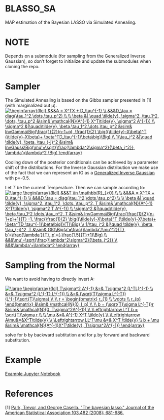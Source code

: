 # BLASSO_SA
MAP estimation of the Bayesian LASSO via Simulated Annealing.
# NOTE
Depends on a submodule (for sampling from the Generalized Inverse Gaussian), so don't forget to initialize and update the submodules when cloning the repo.
# Sampler
The Simulated Annealing is based on the Gibbs sampler presented in [1] (with marginalized out &#956;).
<a href="https://www.codecogs.com/eqnedit.php?latex=\begin{array}{llcl}&space;&&&A&space;=&space;X^TX&space;&plus;&space;D_\tau^{-1}&space;\\&space;&&&D_\tau&space;=&space;diag(\tau_1^2,\dots,\tau_p^2)&space;\\&space;\\&space;\beta&space;&|&space;\quad&space;\tilde{y},&space;\sigma^2,&space;\tau_1^2,&space;\dots,&space;\tau_p^2&space;&\sim&&space;\mathcal{N}(A^{-1}&space;X^T\tilde{y},&space;\sigma^2&space;A^{-1})&space;\\&space;\sigma^2&space;&|\quad\tilde{y},&space;\beta,\tau_1^2,\dots,\tau_p^2&space;&\sim&&space;InvGamma\Big(\frac{1}{2}(n-1&plus;p),&space;\frac{1}{2}&space;\big((\tilde{y}-X\beta)^T&space;(\tilde{y}-X\beta)&plus;&space;\beta^TD_\tau^{-1}\beta\big)\Big)&space;\\&space;1/\tau_j^2&space;&|\quad&space;\tilde{y},&space;\beta,&space;\tau_{-j}^2&space;&\sim&&space;InvGauss\Big(\mu'=\sqrt{\frac{\lambda^2\sigma^2}{\beta_j^2}},&space;\lambda'=\lambda^2&space;\Big)&space;\end{array}" target="_blank"><img src="https://latex.codecogs.com/gif.latex?\begin{array}{llcl}&space;&&&A&space;=&space;X^TX&space;&plus;&space;D_\tau^{-1}&space;\\&space;&&&D_\tau&space;=&space;diag(\tau_1^2,\dots,\tau_p^2)&space;\\&space;\\&space;\beta&space;&|&space;\quad&space;\tilde{y},&space;\sigma^2,&space;\tau_1^2,&space;\dots,&space;\tau_p^2&space;&\sim&&space;\mathcal{N}(A^{-1}&space;X^T\tilde{y},&space;\sigma^2&space;A^{-1})&space;\\&space;\sigma^2&space;&|\quad\tilde{y},&space;\beta,\tau_1^2,\dots,\tau_p^2&space;&\sim&&space;InvGamma\Big(\frac{1}{2}(n-1&plus;p),&space;\frac{1}{2}&space;\big((\tilde{y}-X\beta)^T&space;(\tilde{y}-X\beta)&plus;&space;\beta^TD_\tau^{-1}\beta\big)\Big)&space;\\&space;1/\tau_j^2&space;&|\quad&space;\tilde{y},&space;\beta,&space;\tau_{-j}^2&space;&\sim&&space;InvGauss\Big(\mu'=\sqrt{\frac{\lambda^2\sigma^2}{\beta_j^2}},&space;\lambda'=\lambda^2&space;\Big)&space;\end{array}" title="\begin{array}{llcl} &&&A = X^TX + D_\tau^{-1} \\ &&&D_\tau = diag(\tau_1^2,\dots,\tau_p^2) \\ \\ \beta &| \quad \tilde{y}, \sigma^2, \tau_1^2, \dots, \tau_p^2 &\sim& \mathcal{N}(A^{-1} X^T\tilde{y}, \sigma^2 A^{-1}) \\ \sigma^2 &|\quad\tilde{y}, \beta,\tau_1^2,\dots,\tau_p^2 &\sim& InvGamma\Big(\frac{1}{2}(n-1+p), \frac{1}{2} \big((\tilde{y}-X\beta)^T (\tilde{y}-X\beta)+ \beta^TD_\tau^{-1}\beta\big)\Big) \\ 1/\tau_j^2 &|\quad \tilde{y}, \beta, \tau_{-j}^2 &\sim& InvGauss\Big(\mu'=\sqrt{\frac{\lambda^2\sigma^2}{\beta_j^2}}, \lambda'=\lambda^2 \Big) \end{array}" /></a>

Cooling down of the posterior conditionals can be achieved by a parameter shift of the distributions. For the Inverse Gaussian distribution we make use of the fact that we can represent an IG as a <a href="https://en.wikipedia.org/wiki/Generalized_inverse_Gaussian_distribution">Generalized Inverse Gaussian</a>
with p=-0.5.

Let <i>T</i> be the current Temperature. Then we can sample according to:
<a href="https://www.codecogs.com/eqnedit.php?latex=\large&space;\begin{array}{llcl}&space;&&&T&space;\in&space;\mathbb{R}_{>0}&space;\\&space;\\&space;&&&A&space;=&space;X^TX&space;&plus;&space;D_\tau^{-1}&space;\\&space;&&&D_\tau&space;=&space;diag(\tau_1^2,\dots,\tau_p^2)&space;\\&space;\\&space;\beta&space;&|&space;\quad&space;\tilde{y},&space;\sigma^2,&space;\tau_1^2,&space;\dots,&space;\tau_p^2,&space;T&space;&\sim&&space;\mathcal{N}(A^{-1}&space;X^T\tilde{y},&space;\sigma^2&space;T&space;A^{-1})&space;\\&space;\sigma^2&space;&|\quad\tilde{y},&space;\beta,\tau_1^2,\dots,\tau_p^2,&space;T&space;&\sim&&space;InvGamma\Big(\frac{\frac{1}{2}(n-1&plus;p)&plus;1}{T}&space;-1,&space;\frac{\frac{1}{2}&space;\big((\tilde{y}-X\beta)^T&space;(\tilde{y}-X\beta)&plus;&space;\beta^TD_\tau^{-1}\beta\big)}{T}\Big)&space;\\&space;1/\tau_j^2&space;&|\quad&space;\tilde{y},&space;\beta,&space;\tau_{-j}^2,&space;T&space;&\sim&&space;GIG\Big(a'=\frac{\lambda'/\mu'^2}{T},&space;b'=\frac{\lambda'}{T},&space;p'=(-\frac{1.5}{T}&plus;1)\Big)&space;\\&space;&&&\mu'=\sqrt{\frac{\lambda^2\sigma^2}{\beta_j^2}}&space;\\&space;&&&\lambda'=\lambda^2&space;\end{array}" target="_blank"><img src="https://latex.codecogs.com/gif.latex?\large&space;\begin{array}{llcl}&space;&&&T&space;\in&space;\mathbb{R}_{>0}&space;\\&space;\\&space;&&&A&space;=&space;X^TX&space;&plus;&space;D_\tau^{-1}&space;\\&space;&&&D_\tau&space;=&space;diag(\tau_1^2,\dots,\tau_p^2)&space;\\&space;\\&space;\beta&space;&|&space;\quad&space;\tilde{y},&space;\sigma^2,&space;\tau_1^2,&space;\dots,&space;\tau_p^2,&space;T&space;&\sim&&space;\mathcal{N}(A^{-1}&space;X^T\tilde{y},&space;\sigma^2&space;T&space;A^{-1})&space;\\&space;\sigma^2&space;&|\quad\tilde{y},&space;\beta,\tau_1^2,\dots,\tau_p^2,&space;T&space;&\sim&&space;InvGamma\Big(\frac{\frac{1}{2}(n-1&plus;p)&plus;1}{T}&space;-1,&space;\frac{\frac{1}{2}&space;\big((\tilde{y}-X\beta)^T&space;(\tilde{y}-X\beta)&plus;&space;\beta^TD_\tau^{-1}\beta\big)}{T}\Big)&space;\\&space;1/\tau_j^2&space;&|\quad&space;\tilde{y},&space;\beta,&space;\tau_{-j}^2,&space;T&space;&\sim&&space;GIG\Big(a'=\frac{\lambda'/\mu'^2}{T},&space;b'=\frac{\lambda'}{T},&space;p'=(-\frac{1.5}{T}&plus;1)\Big)&space;\\&space;&&&\mu'=\sqrt{\frac{\lambda^2\sigma^2}{\beta_j^2}}&space;\\&space;&&&\lambda'=\lambda^2&space;\end{array}" title="\large \begin{array}{llcl} &&&T \in \mathbb{R}_{>0} \\ \\ &&&A = X^TX + D_\tau^{-1} \\ &&&D_\tau = diag(\tau_1^2,\dots,\tau_p^2) \\ \\ \beta &| \quad \tilde{y}, \sigma^2, \tau_1^2, \dots, \tau_p^2, T &\sim& \mathcal{N}(A^{-1} X^T\tilde{y}, \sigma^2 T A^{-1}) \\ \sigma^2 &|\quad\tilde{y}, \beta,\tau_1^2,\dots,\tau_p^2, T &\sim& InvGamma\Big(\frac{\frac{1}{2}(n-1+p)+1}{T} -1, \frac{\frac{1}{2} \big((\tilde{y}-X\beta)^T (\tilde{y}-X\beta)+ \beta^TD_\tau^{-1}\beta\big)}{T}\Big) \\ 1/\tau_j^2 &|\quad \tilde{y}, \beta, \tau_{-j}^2, T &\sim& GIG\Big(a'=\frac{\lambda'/\mu'^2}{T}, b'=\frac{\lambda'}{T}, p'=(-\frac{1.5}{T}+1)\Big) \\ &&&\mu'=\sqrt{\frac{\lambda^2\sigma^2}{\beta_j^2}} \\ &&&\lambda'=\lambda^2 \end{array}" /></a>


# Sampling from the Normal
We want to avoid having to directly invert A:

<a href="https://www.codecogs.com/eqnedit.php?latex=\large&space;\begin{array}{lcl}&space;T\sigma^2&space;A^{-1}&space;&=&&space;T\sigma^2&space;(L^TL)^{-1}&space;\\&space;&=&&space;T\sigma^2&space;(L^{-T}&space;L^{-1})&space;\\&space;&=&&space;(\sqrt{T}\sigma&space;L^{-T})&space;(L^{-1}\sqrt{T}\sigma)&space;\\&space;\\&space;r&space;=&space;\begin{bmatrix}&space;r_{1}&space;\\&space;\vdots&space;\\&space;r_{p}&space;\end{bmatrix}&space;&\sim&&space;\mathcal{N}(0,&space;I_p)&space;\\&space;\\&space;b&space;=&space;(\sqrt{T}\sigma&space;L^{-T})r&space;&\sim&&space;\mathcal{N}(0,&space;T\sigma^2A^{-1})&space;\\&space;\Leftrightarrow&space;L^T&space;b&space;=&space;\sqrt{T}\sigma&space;r&space;\\&space;\\&space;\mu&space;&=&&space;A^{-1}&space;X^T&space;\tilde{y}&space;\\&space;\Leftrightarrow&space;A\mu&=&X^T\tilde{y}&space;\\&space;\Leftrightarrow&space;LL^T\mu&space;&=&&space;X^T&space;\tilde{y}&space;\\&space;b&space;&plus;&space;\mu&space;&\sim&&space;\mathcal{N}(A^{-1}X^T\tilde{y},&space;T\sigma^2A^{-1})&space;\end{array}" target="_blank"><img src="https://latex.codecogs.com/gif.latex?\large&space;\begin{array}{lcl}&space;T\sigma^2&space;A^{-1}&space;&=&&space;T\sigma^2&space;(L^TL)^{-1}&space;\\&space;&=&&space;T\sigma^2&space;(L^{-T}&space;L^{-1})&space;\\&space;&=&&space;(\sqrt{T}\sigma&space;L^{-T})&space;(L^{-1}\sqrt{T}\sigma)&space;\\&space;\\&space;r&space;=&space;\begin{bmatrix}&space;r_{1}&space;\\&space;\vdots&space;\\&space;r_{p}&space;\end{bmatrix}&space;&\sim&&space;\mathcal{N}(0,&space;I_p)&space;\\&space;\\&space;b&space;=&space;(\sqrt{T}\sigma&space;L^{-T})r&space;&\sim&&space;\mathcal{N}(0,&space;T\sigma^2A^{-1})&space;\\&space;\Leftrightarrow&space;L^T&space;b&space;=&space;\sqrt{T}\sigma&space;r&space;\\&space;\\&space;\mu&space;&=&&space;A^{-1}&space;X^T&space;\tilde{y}&space;\\&space;\Leftrightarrow&space;A\mu&=&X^T\tilde{y}&space;\\&space;\Leftrightarrow&space;LL^T\mu&space;&=&&space;X^T&space;\tilde{y}&space;\\&space;b&space;&plus;&space;\mu&space;&\sim&&space;\mathcal{N}(A^{-1}X^T\tilde{y},&space;T\sigma^2A^{-1})&space;\end{array}" title="\large \begin{array}{lcl} T\sigma^2 A^{-1} &=& T\sigma^2 (L^TL)^{-1} \\ &=& T\sigma^2 (L^{-T} L^{-1}) \\ &=& (\sqrt{T}\sigma L^{-T}) (L^{-1}\sqrt{T}\sigma) \\ \\ r = \begin{bmatrix} r_{1} \\ \vdots \\ r_{p} \end{bmatrix} &\sim& \mathcal{N}(0, I_p) \\ \\ b = (\sqrt{T}\sigma L^{-T})r &\sim& \mathcal{N}(0, T\sigma^2A^{-1}) \\ \Leftrightarrow L^T b = \sqrt{T}\sigma r \\ \\ \mu &=& A^{-1} X^T \tilde{y} \\ \Leftrightarrow A\mu&=&X^T\tilde{y} \\ \Leftrightarrow LL^T\mu &=& X^T \tilde{y} \\ b + \mu &\sim& \mathcal{N}(A^{-1}X^T\tilde{y}, T\sigma^2A^{-1}) \end{array}" /></a>

solve for b by backward subtitution and for &#956; by forward and backward substitution.

# Example
<a href="https://github.com/FabricioArendTorres/BLASSO_SA/blob/master/Diagnostics%20Artificial%20Data.ipynb">Example Jupyter Notebook</a>

# References

[1] <a href="https://www.tandfonline.com/doi/abs/10.1198/016214508000000337">Park, Trevor, and George Casella. "The bayesian lasso." Journal of the American Statistical Association 103.482 (2008): 681-686.</a>

